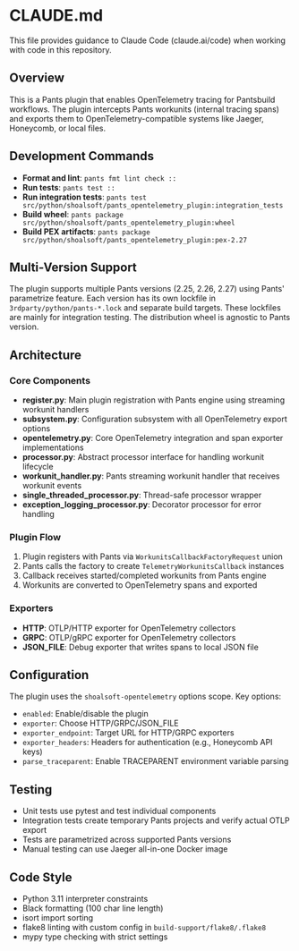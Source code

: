 # CLAUDE.md

This file provides guidance to Claude Code (claude.ai/code) when working with code in this repository.

## Overview

This is a Pants plugin that enables OpenTelemetry tracing for Pantsbuild workflows. The plugin intercepts Pants workunits (internal tracing spans) and exports them to OpenTelemetry-compatible systems like Jaeger, Honeycomb, or local files.

## Development Commands

- **Format and lint**: `pants fmt lint check ::`
- **Run tests**: `pants test ::`  
- **Run integration tests**: `pants test src/python/shoalsoft/pants_opentelemetry_plugin:integration_tests`
- **Build wheel**: `pants package src/python/shoalsoft/pants_opentelemetry_plugin:wheel`
- **Build PEX artifacts**: `pants package src/python/shoalsoft/pants_opentelemetry_plugin:pex-2.27`

## Multi-Version Support

The plugin supports multiple Pants versions (2.25, 2.26, 2.27) using Pants' parametrize feature. Each version has its own lockfile in `3rdparty/python/pants-*.lock` and separate build targets. These lockfiles are mainly for integration testing. The distribution wheel is agnostic to Pants version.

## Architecture

### Core Components

- **register.py**: Main plugin registration with Pants engine using streaming workunit handlers
- **subsystem.py**: Configuration subsystem with all OpenTelemetry export options  
- **opentelemetry.py**: Core OpenTelemetry integration and span exporter implementations
- **processor.py**: Abstract processor interface for handling workunit lifecycle
- **workunit_handler.py**: Pants streaming workunit handler that receives workunit events
- **single_threaded_processor.py**: Thread-safe processor wrapper
- **exception_logging_processor.py**: Decorator processor for error handling

### Plugin Flow

1. Plugin registers with Pants via `WorkunitsCallbackFactoryRequest` union
2. Pants calls the factory to create `TelemetryWorkunitsCallback` instances  
3. Callback receives started/completed workunits from Pants engine
4. Workunits are converted to OpenTelemetry spans and exported

### Exporters

- **HTTP**: OTLP/HTTP exporter for OpenTelemetry collectors
- **GRPC**: OTLP/gRPC exporter for OpenTelemetry collectors  
- **JSON_FILE**: Debug exporter that writes spans to local JSON file

## Configuration

The plugin uses the `shoalsoft-opentelemetry` options scope. Key options:
- `enabled`: Enable/disable the plugin
- `exporter`: Choose HTTP/GRPC/JSON_FILE  
- `exporter_endpoint`: Target URL for HTTP/GRPC exporters
- `exporter_headers`: Headers for authentication (e.g., Honeycomb API keys)
- `parse_traceparent`: Enable TRACEPARENT environment variable parsing

## Testing

- Unit tests use pytest and test individual components
- Integration tests create temporary Pants projects and verify actual OTLP export
- Tests are parametrized across supported Pants versions
- Manual testing can use Jaeger all-in-one Docker image

## Code Style

- Python 3.11 interpreter constraints
- Black formatting (100 char line length)
- isort import sorting  
- flake8 linting with custom config in `build-support/flake8/.flake8`
- mypy type checking with strict settings